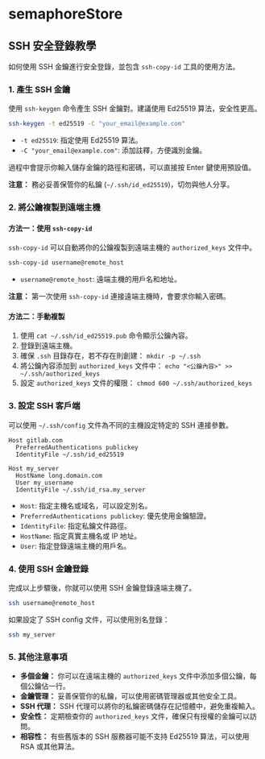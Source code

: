 # semaphoreStore


## SSH 安全登錄教學

如何使用 SSH 金鑰進行安全登錄，並包含 `ssh-copy-id` 工具的使用方法。

### 1. 產生 SSH 金鑰

使用 `ssh-keygen` 命令產生 SSH 金鑰對。建議使用 Ed25519 算法，安全性更高。

```bash
ssh-keygen -t ed25519 -C "your_email@example.com"
```

* `-t ed25519`: 指定使用 Ed25519 算法。
* `-C "your_email@example.com"`:  添加註釋，方便識別金鑰。

過程中會提示你輸入儲存金鑰的路徑和密碼，可以直接按 Enter 鍵使用預設值。

**注意：**  務必妥善保管你的私鑰 (`~/.ssh/id_ed25519`)，切勿與他人分享。

### 2. 將公鑰複製到遠端主機

#### 方法一：使用 `ssh-copy-id`

`ssh-copy-id` 可以自動將你的公鑰複製到遠端主機的 `authorized_keys` 文件中。

```bash
ssh-copy-id username@remote_host
```

* `username@remote_host`:  遠端主機的用戶名和地址。

**注意：**  第一次使用 `ssh-copy-id`  連接遠端主機時，會要求你輸入密碼。

#### 方法二：手動複製

1.  使用 `cat ~/.ssh/id_ed25519.pub` 命令顯示公鑰內容。
2.  登錄到遠端主機。
3.  確保 `.ssh` 目錄存在，若不存在則創建： `mkdir -p ~/.ssh`
4.  將公鑰內容添加到 `authorized_keys` 文件中： `echo "<公鑰內容>" >> ~/.ssh/authorized_keys`
5.  設定 `authorized_keys` 文件的權限： `chmod 600 ~/.ssh/authorized_keys`

### 3. 設定 SSH 客戶端

可以使用 `~/.ssh/config` 文件為不同的主機設定特定的 SSH 連接參數。

```
Host gitlab.com
  PreferredAuthentications publickey
  IdentityFile ~/.ssh/id_ed25519

Host my_server
  HostName long.domain.com
  User my_username
  IdentityFile ~/.ssh/id_rsa.my_server
```

* `Host`:  指定主機名或域名，可以設定別名。
* `PreferredAuthentications publickey`:  優先使用金鑰驗證。
* `IdentityFile`:  指定私鑰文件路徑。
* `HostName`:  指定真實主機名或 IP 地址。
* `User`:  指定登錄遠端主機的用戶名。

### 4.  使用 SSH 金鑰登錄

完成以上步驟後，你就可以使用 SSH 金鑰登錄遠端主機了。

```bash
ssh username@remote_host
```

如果設定了 SSH config 文件，可以使用別名登錄：

```bash
ssh my_server
```

### 5.  其他注意事項

*  **多個金鑰：** 你可以在遠端主機的 `authorized_keys` 文件中添加多個公鑰，每個公鑰佔一行。
*  **金鑰管理：**  妥善保管你的私鑰，可以使用密碼管理器或其他安全工具。
*  **SSH 代理：**  SSH 代理可以將你的私鑰密碼儲存在記憶體中，避免重複輸入。
*  **安全性：**  定期檢查你的 `authorized_keys` 文件，確保只有授權的金鑰可以訪問。
*  **相容性：**  有些舊版本的 SSH 服務器可能不支持 Ed25519 算法，可以使用 RSA 或其他算法。